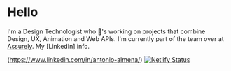 # Hello

I'm a Design Technologist who 💖's working on projects that combine Design, UX, Animation and Web APIs. I'm currently part of the team over at [Assurely](https://www.assurely.com). My [LinkedIn] info.

(https://www.linkedin.com/in/antonio-almena/) [![Netlify Status](https://api.netlify.com/api/v1/badges/cd9d239a-46b6-4066-ad93-532bdd965572/deploy-status)](https://app.netlify.com/sites/agitated-saha-24099f/deploys)
